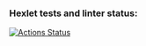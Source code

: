 ### Hexlet tests and linter status:
[![Actions Status](https://github.com/ponomnick/frontend-project-lvl1/workflows/hexlet-check/badge.svg)](https://github.com/ponomnick/frontend-project-lvl1/actions)
